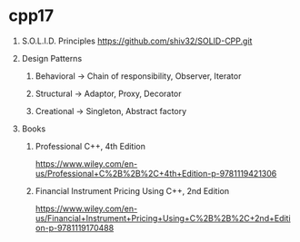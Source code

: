 # cpp17

1. S.O.L.I.D. Principles
   https://github.com/shiv32/SOLID-CPP.git

3. Design Patterns

    1. Behavioral ->  Chain of responsibility, Observer,  Iterator

    2. Structural -> Adaptor,  Proxy,  Decorator

    3. Creational ->  Singleton,  Abstract factory
  

4. Books
   
    1. Professional C++, 4th Edition
       
       https://www.wiley.com/en-us/Professional+C%2B%2B%2C+4th+Edition-p-9781119421306
  
    2. Financial Instrument Pricing Using C++, 2nd Edition

       https://www.wiley.com/en-us/Financial+Instrument+Pricing+Using+C%2B%2B%2C+2nd+Edition-p-9781119170488
